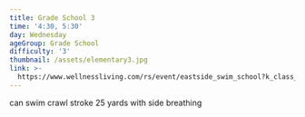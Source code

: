 ```yaml
---
title: Grade School 3
time: '4:30, 5:30'
day: Wednesday
ageGroup: Grade School
difficulty: '3'
thumbnail: /assets/elementary3.jpg
link: >-
  https://www.wellnessliving.com/rs/event/eastside_swim_school?k_class_tab=10911&uid=0&id_class_tab=2
---
```

can swim crawl stroke 25 yards with side breathing
